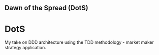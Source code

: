## Dawn of the Spread (DotS)

# DotS
My take on DDD architecture using the TDD methodology - market maker strategy application. 
